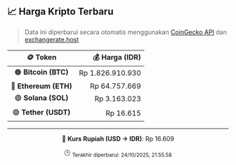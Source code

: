 

<!-- HARGA_KRIPTO -->
## 📈 Harga Kripto Terbaru

> Data ini diperbarui secara otomatis menggunakan [CoinGecko API](https://www.coingecko.com/) dan [exchangerate.host](https://exchangerate.host/)

<div align="center">

| 🪙 Token | 💰 Harga (IDR) |
|:------:|---------------:|
| 🟠 **Bitcoin (BTC)**   | Rp 1.826.910.930 |
| 🔵 **Ethereum (ETH)**  | Rp 64.757.669 |
| 🟣 **Solana (SOL)**    | Rp 3.163.023 |
| 🟢 **Tether (USDT)**   | Rp 16.615 |

---

💱 **Kurs Rupiah (USD → IDR)**: Rp 16.609

🕒 <sub>Terakhir diperbarui: 24/10/2025, 21.55.58</sub>

</div>
<!-- /HARGA_KRIPTO -->